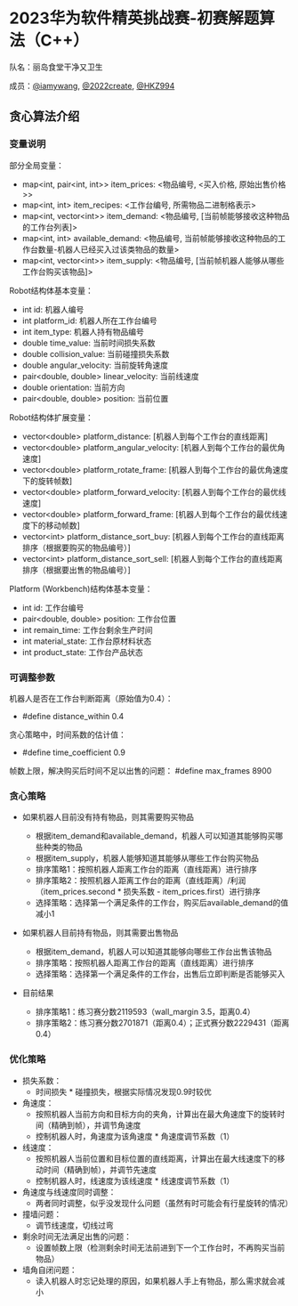 # 2023华为软件精英挑战赛-初赛解题算法（C++）

队名：丽岛食堂干净又卫生

成员：[@iamywang](https://github.com/iamywang), [@2022create](https://github.com/2022create), [@HKZ994](https://github.com/HKZ994)

## 贪心算法介绍

### 变量说明

部分全局变量：
- map\<int, pair\<int, int>> item_prices: \<物品编号, \<买入价格, 原始出售价格>>
- map\<int, int> item_recipes: \<工作台编号, 所需物品二进制格表示>
- map\<int, vector\<int>> item_demand: \<物品编号, [当前帧能够接收这种物品的工作台列表]>
- map\<int, int> available_demand: \<物品编号, 当前帧能够接收这种物品的工作台数量-机器人已经买入过该类物品的数量>
- map\<int, vector\<int>> item_supply: \<物品编号, [当前帧机器人能够从哪些工作台购买该物品]>

Robot结构体基本变量：
- int id: 机器人编号
- int platform_id: 机器人所在工作台编号
- int item_type: 机器人持有物品编号
- double time_value: 当前时间损失系数
- double collision_value: 当前碰撞损失系数
- double angular_velocity: 当前旋转角速度
- pair\<double, double> linear_velocity: 当前线速度
- double orientation: 当前方向
- pair\<double, double> position: 当前位置

Robot结构体扩展变量：
- vector\<double> platform_distance: [机器人到每个工作台的直线距离]
- vector\<double> platform_angular_velocity: [机器人到每个工作台的最优角速度]
- vector\<double> platform_rotate_frame: [机器人到每个工作台的最优角速度下的旋转帧数]
- vector\<double> platform_forward_velocity: [机器人到每个工作台的最优线速度]
- vector\<double> platform_forward_frame: [机器人到每个工作台的最优线速度下的移动帧数]
- vector\<int> platform_distance_sort_buy: [机器人到每个工作台的直线距离排序（根据要购买的物品编号）]
- vector\<int> platform_distance_sort_sell: [机器人到每个工作台的直线距离排序（根据要出售的物品编号）]

Platform (Workbench)结构体基本变量：
- int id: 工作台编号
- pair\<double, double> position: 工作台位置
- int remain_time: 工作台剩余生产时间
- int material_state: 工作台原材料状态
- int product_state: 工作台产品状态

### 可调整参数

机器人是否在工作台判断距离（原始值为0.4）：
- #define distance_within 0.4

贪心策略中，时间系数的估计值：
- #define time_coefficient 0.9

帧数上限，解决购买后时间不足以出售的问题：
#define max_frames 8900

### 贪心策略

- 如果机器人目前没有持有物品，则其需要购买物品
    - 根据item_demand和available_demand，机器人可以知道其能够购买哪些种类的物品
    - 根据item_supply，机器人能够知道其能够从哪些工作台购买物品
    - 排序策略1：按照机器人距离工作台的距离（直线距离）进行排序
    - 排序策略2：按照机器人距离工作台的距离（直线距离）/利润（item_prices.second * 损失系数 - item_prices.first）进行排序
    - 选择策略：选择第一个满足条件的工作台，购买后available_demand的值减小1

- 如果机器人目前持有物品，则其需要出售物品
    - 根据item_demand，机器人可以知道其能够向哪些工作台出售该物品
    - 排序策略：按照机器人距离工作台的距离（直线距离）进行排序
    - 选择策略：选择第一个满足条件的工作台，出售后立即判断是否能够买入

- 目前结果
    - 排序策略1：练习赛分数2119593（wall_margin 3.5，距离0.4）
    - 排序策略2：练习赛分数2701871（距离0.4）；正式赛分数2229431（距离0.4）

### 优化策略

- 损失系数：
    - 时间损失 * 碰撞损失，根据实际情况发现0.9时较优
- 角速度：
    - 按照机器人当前方向和目标方向的夹角，计算出在最大角速度下的旋转时间（精确到帧），并调节角速度
    - 控制机器人时，角速度为该角速度 * 角速度调节系数（1）
- 线速度：
    - 按照机器人当前位置和目标位置的直线距离，计算出在最大线速度下的移动时间（精确到帧），并调节先速度
    - 控制机器人时，线速度为该线速度 * 线速度调节系数（1）
- 角速度与线速度同时调整：
    - 两者同时调整，似乎没发现什么问题（虽然有时可能会有行星旋转的情况）
- 撞墙问题：
    - 调节线速度，切线过弯
- 剩余时间无法满足出售的问题：
    - 设置帧数上限（检测剩余时间无法前进到下一个工作台时，不再购买当前物品）
- 墙角自闭问题：
    - 读入机器人时忘记处理的原因，如果机器人手上有物品，那么需求就会减小
